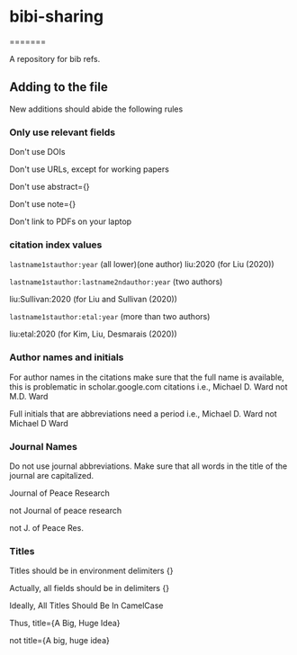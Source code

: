 # bibi-sharing
=======

A repository for bib refs.

## Adding to the file 

New additions should abide the following rules

### Only use relevant fields

Don't use DOIs

Don't use URLs, except for working papers 

Don't use abstract={}

Don't use note={}

Don't link to PDFs on your laptop


### citation index values

`lastname1stauthor:year`  (all lower)(one author) 
liu:2020 (for Liu (2020))

`lastname1stauthor:lastname2ndauthor:year`  (two authors) 

liu:Sullivan:2020 (for Liu and Sullivan (2020))

`lastname1stauthor:etal:year`   (more than two authors) 

liu:etal:2020  (for Kim, Liu, Desmarais (2020))

### Author names and initials 

For author names in the citations make sure that the full name is available, 
this is problematic in scholar.google.com citations
i.e., Michael D. Ward not M.D. Ward

Full initials that are abbreviations need a period
i.e., Michael D. Ward not Michael D Ward

### Journal Names

Do not use journal abbreviations. Make sure that all words in the title of the journal are capitalized.

Journal of Peace Research 

not Journal of peace research 

not J. of Peace Res.

### Titles 

Titles should be in environment delimiters {}

Actually, all fields should be in delimiters {} 

Ideally, All Titles Should Be In CamelCase  

Thus, title={A Big, Huge Idea} 

not title={A big, huge idea}


